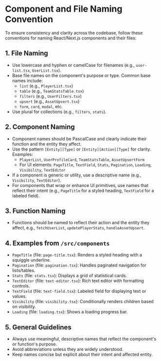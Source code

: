 # Component and File Naming Convention

To ensure consistency and clarity across the codebase, follow these conventions for naming React/Next.js components and their files:

## 1. File Naming

- Use lowercase and hyphen or camelCase for filenames (e.g., `user-list.tsx`, `UserList.tsx`).
- Base file names on the component's purpose or type. Common base names include:
  - `list` (e.g., `PlayerList.tsx`)
  - `table` (e.g., `TeamStatsTable.tsx`)
  - `filters` (e.g., `UserFilters.tsx`)
  - `upsert` (e.g., `AssetUpsert.tsx`)
  - `form`, `card`, `modal`, etc.
- Use plural for collections (e.g., `filters`, `stats`).

## 2. Component Naming

- Component names should be PascalCase and clearly indicate their function and the entity they affect.
- Use the pattern `[Entity][Type]` or `[Entity][Action][Type]` for clarity. Examples:
  - `PlayerList`, `UserProfileCard`, `TeamStatsTable`, `AssetUpsertForm`
  - For UI elements: `PageTitle`, `TextField`, `Stats`, `Pagination`, `Loading`, `Visibility`, `TextEditor`
- If a component is generic or utility, use a descriptive name (e.g., `Visibility`, `TextEditor`).
- For components that wrap or enhance UI primitives, use names that reflect their intent (e.g., `PageTitle` for a styled heading, `TextField` for a labeled field).

## 3. Function Naming

- Functions should be named to reflect their action and the entity they affect, e.g., `fetchUserList`, `updatePlayerStats`, `handleAssetUpsert`.

## 4. Examples from `/src/components`

- `PageTitle` (file: `page-title.tsx`): Renders a styled heading with a squiggle underline.
- `Pagination` (file: `pagination.tsx`): Handles paginated navigation for lists/tables.
- `Stats` (file: `stats.tsx`): Displays a grid of statistical cards.
- `TextEditor` (file: `text-editor.tsx`): Rich text editor with formatting controls.
- `TextField` (file: `text-field.tsx`): Labeled field for displaying text or values.
- `Visibility` (file: `visibility.tsx`): Conditionally renders children based on visibility.
- `Loading` (file: `loading.tsx`): Shows a loading progress bar.

## 5. General Guidelines

- Always use meaningful, descriptive names that reflect the component's or function's purpose.
- Avoid abbreviations unless they are widely understood.
- Keep names concise but explicit about their intent and affected entity.
